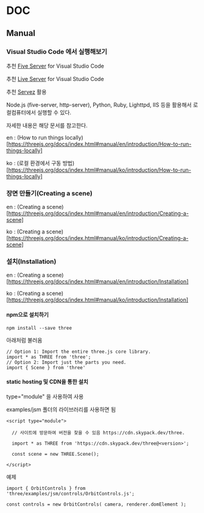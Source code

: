 # DOC 

## Manual 

### Visual Studio Code 에서 실행해보기

추천 [Five Server](https://marketplace.visualstudio.com/items?itemName=yandeu.five-server) for Visual Studio Code

추천 [Live Server](https://marketplace.visualstudio.com/items?itemName=ritwickdey.LiveServer) for Visual Studio Code

추천 [Servez](https://greggman.github.io/servez/) 활용

Node.js (five-server, http-server), Python, Ruby, Lighttpd, IIS 등을 활용해서 로컬컴퓨터에서 실행할 수 있다.

자세한 내용은 해당 문서를 참고한다.

en : (How to run things locally)[https://threejs.org/docs/index.html#manual/en/introduction/How-to-run-things-locally]

ko : (로컬 환경에서 구동 방법)[https://threejs.org/docs/index.html#manual/ko/introduction/How-to-run-things-locally]




### 장면 만들기(Creating a scene)

en : (Creating a scene)[https://threejs.org/docs/index.html#manual/en/introduction/Creating-a-scene]

ko : (Creating a scene)[https://threejs.org/docs/index.html#manual/ko/introduction/Creating-a-scene]


### 설치(Installation)

en : (Creating a scene)[https://threejs.org/docs/index.html#manual/en/introduction/Installation]

ko : (Creating a scene)[https://threejs.org/docs/index.html#manual/ko/introduction/Installation]

#### npm으로 설치하기

``` 
npm install --save three
``` 

아래처럼 불러옴

```
// Option 1: Import the entire three.js core library.
import * as THREE from 'three';
// Option 2: Import just the parts you need.
import { Scene } from 'three'
```

#### static hosting 및 CDN을 통한 설치

type="module" 을 사용하여 사용

examples/jsm 폴더의 라이브러리를 사용하면 됨

```
<script type="module">

  // 사이트에 방문하여 버전을 찾을 수 있음 https://cdn.skypack.dev/three.

  import * as THREE from 'https://cdn.skypack.dev/three@<version>';

  const scene = new THREE.Scene();

</script>
```

예제

```
import { OrbitControls } from 'three/examples/jsm/controls/OrbitControls.js';

const controls = new OrbitControls( camera, renderer.domElement );
```
